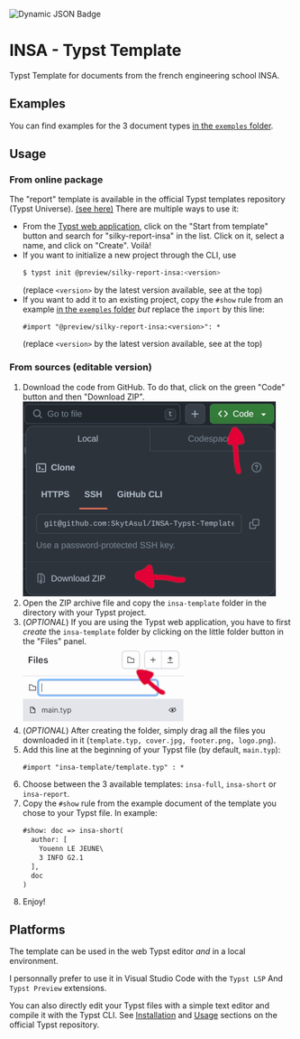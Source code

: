 ![Dynamic JSON Badge](https://img.shields.io/badge/dynamic/json?url=https%3A%2F%2Fpackages.typst.org%2Fpreview%2Findex.json&query=%24%5B%3F(%40.name%3D%3D%22silky-report-insa%22)%5D.version&style=for-the-badge&label=Report%20Version&color=red)

# INSA - Typst Template
Typst Template for documents from the french engineering school INSA.

## Examples
You can find examples for the 3 document types [in the `exemples` folder](exemples).

## Usage
### From online package
The "report" template is available in the official Typst templates repository (Typst Universe). [(see here)](https://typst.app/universe/template/silky-report-insa)
There are multiple ways to use it:
- From the [Typst web application](https://typst.app/), click on the "Start from template" button and search for "silky-report-insa" in the list. Click on it, select a name, and click on "Create". Voilà!
- If you want to initialize a new project through the CLI, use
    ```sh
    $ typst init @preview/silky-report-insa:<version>
    ```
  (replace `<version>` by the latest version available, see at the top)
- If you want to add it to an existing project, copy the `#show` rule from an example [in the `exemples` folder](exemples) *but* replace the `import` by this line:
    ```typst
    #import "@preview/silky-report-insa:<version>": *
    ```
    (replace `<version>` by the latest version available, see at the top)

### From sources (editable version)
1. Download the code from GitHub. To do that, click on the green "Code" button and then "Download ZIP".  
    ![illustration](illustrations/github-download.png)
1. Open the ZIP archive file and copy the `insa-template` folder in the directory with your Typst project.
1. (*OPTIONAL*) If you are using the Typst web application, you have to first *create* the `insa-template` folder by clicking on the little folder button in the "Files" panel.  
    ![illustration](illustrations/typst-folder.png)
1. (*OPTIONAL*) After creating the folder, simply drag all the files you downloaded in it (`template.typ, cover.jpg, footer.png, logo.png`).
1. Add this line at the beginning of your Typst file (by default, `main.typ`):
    ```typst
    #import "insa-template/template.typ" : *
    ```
1. Choose between the 3 available templates: `insa-full`, `insa-short` or `insa-report`.
1. Copy the `#show` rule from the example document of the template you chose to your Typst file. In example:
    ```typst
    #show: doc => insa-short(
      author: [
        Youenn LE JEUNE\
        3 INFO G2.1
      ],
      doc
    )
    ````
1. Enjoy!

## Platforms
The template can be used in the web Typst editor *and* in a local environment.

I personnally prefer to use it in Visual Studio Code with the `Typst LSP` And `Typst Preview` extensions.

You can also directly edit your Typst files with a simple text editor and compile it with the Typst CLI.
See [Installation](https://github.com/typst/typst?tab=readme-ov-file#installation) and [Usage](https://github.com/typst/typst?tab=readme-ov-file#usage) sections on the official Typst repository.